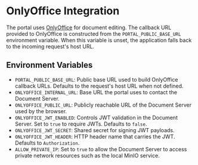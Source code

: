 # OnlyOffice Integration

The portal uses [OnlyOffice](https://www.onlyoffice.com/) for document editing. The callback URL provided to OnlyOffice is constructed from the `PORTAL_PUBLIC_BASE_URL` environment variable. When this variable is unset, the application falls back to the incoming request's host URL.

## Environment Variables

- `PORTAL_PUBLIC_BASE_URL`: Public base URL used to build OnlyOffice callback URLs. Defaults to the request's host URL when not defined.
- `ONLYOFFICE_INTERNAL_URL`: Base URL the portal uses to contact the Document Server.
- `ONLYOFFICE_PUBLIC_URL`: Publicly reachable URL of the Document Server used by the browser.
- `ONLYOFFICE_JWT_ENABLED`: Controls JWT validation in the Document Server. Set to `true` to require JWTs. Defaults to `false`.
- `ONLYOFFICE_JWT_SECRET`: Shared secret for signing JWT payloads.
- `ONLYOFFICE_JWT_HEADER`: HTTP header name that carries the JWT. Defaults to `Authorization`.
- `ALLOW_PRIVATE_IP`: Set to `true` to allow the Document Server to access private network resources such as the local MinIO service.
